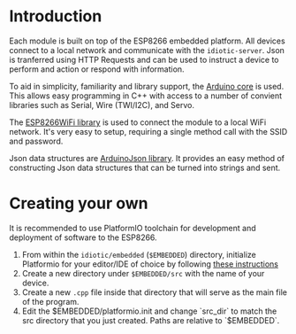 # Introduction
Each module is built on top of the ESP8266 embedded platform. All devices connect to a local network and communicate with the `idiotic-server`. Json is tranferred using HTTP Requests and can be used to instruct a device to perform and action or respond with information. 

To aid in simplicity, familiarity and library support, the [Arduino core](https://github.com/esp8266/Arduino "Arduino core") is used. This allows easy programming in C++ with access to a number of convient libraries such as Serial, Wire (TWI/I2C), and Servo.

The [ESP8266WiFi library](https://github.com/esp8266/Arduino/tree/master/libraries/ESP8266WiFi "ESP8266WiFi library") is used to connect the module to a local WiFi network. It's very easy to setup, requiring a single method call with the SSID and password.

Json data structures are  [ArduinoJson library](https://github.com/bblanchon/ArduinoJson "ArduinoJson library"). It provides an easy method of constructing Json data structures that can be turned into strings and sent. 

# Creating your own
It is recommended to use PlatformIO toolchain for development and deployment of software to the ESP8266.

1. From within the `idiotic/embedded` (`$EMBEDDED`) directory, initialize Platformio for your editor/IDE of choice by following [these instructions](http://docs.platformio.org/en/latest/userguide/cmd_init.html "these instructions")
2. Create a new directory under `$EMBEDDED/src` with the name of your device.
3. Create a new `.cpp` file inside that directory that will serve as the main file of the program.
4. Edit the $EMBEDDED/platformio.init and change `src_dir` to match the src directory that you just created. Paths are relative to `$EMBEDDED`.